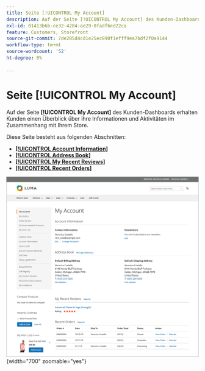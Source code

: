 ```yaml
---
title: Seite [!UICONTROL My Account]
description: Auf der Seite [!UICONTROL My Account] des Kunden-Dashboards erhalten Kunden einen Überblick über ihre Informationen und Aktivitäten im Zusammenhang mit Ihrem Store.
exl-id: 01413b6b-ce32-4284-ae29-0fadf6ed22ca
feature: Customers, Storefront
source-git-commit: 7de285d4cd1e25ec890f1efff9ea7bdf2f0a9144
workflow-type: tm+mt
source-wordcount: '52'
ht-degree: 0%

---
```


# Seite [!UICONTROL My Account]

Auf der Seite **[!UICONTROL My Account]** des Kunden-Dashboards erhalten Kunden einen Überblick über ihre Informationen und Aktivitäten im Zusammenhang mit Ihrem Store.

Diese Seite besteht aus folgenden Abschnitten:

* [**[!UICONTROL Account Information]**](../customers/account-dashboard-account-information.md)
* [**[!UICONTROL Address Book]**](../customers/account-dashboard-address-book.md)
* [**[!UICONTROL My Recent Reviews]**](../merchandising-promotions/product-reviews.md#product-reviews-on-the-storefront)
* [**[!UICONTROL Recent Orders]**](../stores-purchase/orders-storefront.md#view-recently-ordered-products)

![My Account-Seite in der Storefront](assets/account-dashboard-my-account.png){width="700" zoomable="yes"}
